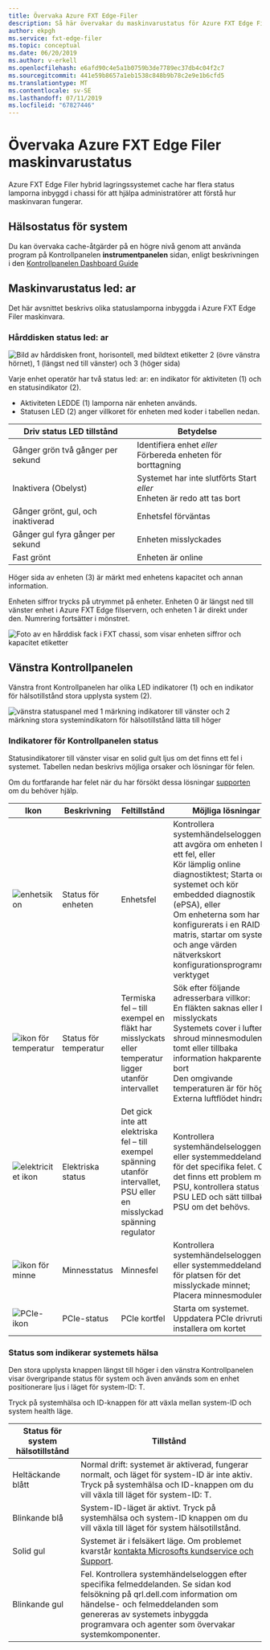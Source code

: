 ```yaml
---
title: Övervaka Azure FXT Edge-Filer
description: Så här övervakar du maskinvarustatus för Azure FXT Edge Filer hybrid storage cache
author: ekpgh
ms.service: fxt-edge-filer
ms.topic: conceptual
ms.date: 06/20/2019
ms.author: v-erkell
ms.openlocfilehash: e6afd90c4e5a1b0759b3de7789ec37db4c04f2c7
ms.sourcegitcommit: 441e59b8657a1eb1538c848b9b78c2e9e1b6cfd5
ms.translationtype: MT
ms.contentlocale: sv-SE
ms.lasthandoff: 07/11/2019
ms.locfileid: "67827446"
---
```

# <a name="monitor-azure-fxt-edge-filer-hardware-status"></a>Övervaka Azure FXT Edge Filer maskinvarustatus

Azure FXT Edge Filer hybrid lagringssystemet cache har flera status lamporna inbyggd i chassi för att hjälpa administratörer att förstå hur maskinvaran fungerar.

## <a name="system-health-status"></a>Hälsostatus för system

Du kan övervaka cache-åtgärder på en högre nivå genom att använda program på Kontrollpanelen **instrumentpanelen** sidan, enligt beskrivningen i den [Kontrollpanelen Dashboard Guide](https://azure.github.io/Avere/legacy/dashboard/4_7/html/ops_dashboard_index.html)

## <a name="hardware-status-leds"></a>Maskinvarustatus led: ar

Det här avsnittet beskrivs olika statuslamporna inbyggda i Azure FXT Edge Filer maskinvara.

### <a name="hard-drive-status-leds"></a>Hårddisken status led: ar

![Bild av hårddisken front, horisontell, med bildtext etiketter 2 (övre vänstra hörnet), 1 (längst ned till vänster) och 3 (höger sida)](media/fxt-monitor/fxt-drive-callouts.png)

Varje enhet operatör har två status led: ar: en indikator för aktiviteten (1) och en statusindikator (2). 

* Aktiviteten LEDDE (1) lamporna när enheten används.  
* Statusen LED (2) anger villkoret för enheten med koder i tabellen nedan.

| Driv status LED tillstånd              | Betydelse  |
|-------------------------------------|----------------------------------------------------------|
| Gånger grön två gånger per sekund      | Identifiera enhet *eller* <br> Förbereda enheten för borttagning  |
| Inaktivera (Obelyst)                         | Systemet har inte slutförts Start *eller* <br>Enheten är redo att tas bort |
| Gånger grönt, gul, och inaktiverad       | Enhetsfel förväntas   |
| Gånger gul fyra gånger per sekund | Enheten misslyckades   |
| Fast grönt                         | Enheten är online |

Höger sida av enheten (3) är märkt med enhetens kapacitet och annan information.

Enheten siffror trycks på utrymmet på enheter. Enheten 0 är längst ned till vänster enhet i Azure FXT Edge filservern, och enheten 1 är direkt under den. Numrering fortsätter i mönstret. 

![Foto av en hårddisk fack i FXT chassi, som visar enheten siffror och kapacitet etiketter](media/fxt-drives-photo.png)

## <a name="left-control-panel"></a>Vänstra Kontrollpanelen

Vänstra front Kontrollpanelen har olika LED indikatorer (1) och en indikator för hälsotillstånd stora upplysta system (2). 

![vänstra statuspanel med 1 märkning indikatorer till vänster och 2 märkning stora systemindikatorn för hälsotillstånd lätta till höger](media/fxt-monitor/fxt-control-panel-left.jpg)

### <a name="control-panel-status-indicators"></a>Indikatorer för Kontrollpanelen status 

Statusindikatorer till vänster visar en solid gult ljus om det finns ett fel i systemet. Tabellen nedan beskrivs möjliga orsaker och lösningar för felen. 

Om du fortfarande har felet när du har försökt dessa lösningar [supporten](fxt-support-ticket.md) om du behöver hjälp. 

| Ikon | Beskrivning | Feltillstånd | Möjliga lösningar |
|----------------|---------------|--------------------|----------------------|
| ![enhetsikon](media/fxt-monitor/fxt-hd-icon.jpg) | Status för enheten | Enhetsfel | Kontrollera systemhändelseloggen för att avgöra om enheten har ett fel, eller <br>Kör lämplig online diagnostiktest; Starta om systemet och kör embedded diagnostik (ePSA), eller <br>Om enheterna som har konfigurerats i en RAID-matris, startar om systemet och ange värden nätverkskort konfigurationsprogrammet-verktyget |
|![ikon för temperatur](media/fxt-monitor/fxt-temp-icon.jpg) | Status för temperatur | Termiska fel – till exempel en fläkt har misslyckats eller temperatur ligger utanför intervallet | Sök efter följande adresserbara villkor: <br>En fläkten saknas eller har misslyckats <br>Systemets cover i luften shroud minnesmodulen tomt eller tillbaka information hakparentes tas bort <br>Den omgivande temperaturen är för hög <br>Externa luftflödet hindras |
|![elektricitet ikon](media/fxt-monitor/fxt-electric-icon.jpg) | Elektriska status | Det gick inte att elektriska fel – till exempel spänning utanför intervallet, PSU eller en misslyckad spänning regulator |  Kontrollera systemhändelseloggen eller systemmeddelanden för det specifika felet. Om det finns ett problem med PSU, kontrollera status för PSU LED och sätt tillbaka PSU om det behövs. | 
|![ikon för minne](media/fxt-monitor/fxt-memory-icon.jpg) | Minnesstatus | Minnesfel | Kontrollera systemhändelseloggen eller systemmeddelanden för platsen för det misslyckade minnet; Placera minnesmodulen. |
|![PCIe-ikon](media/fxt-monitor/fxt-pcie-icon.jpg) | PCIe-status | PCIe kortfel | Starta om systemet. Uppdatera PCIe drivrutiner; installera om kortet |


### <a name="system-health-status-indicator"></a>Status som indikerar systemets hälsa

Den stora upplysta knappen längst till höger i den vänstra Kontrollpanelen visar övergripande status för system och även används som en enhet positionerare ljus i läget för system-ID: T.

Tryck på systemhälsa och ID-knappen för att växla mellan system-ID och system health läge.

|Status för system hälsotillstånd | Tillstånd |
|-------------------------------------------|-----------------------------------------------|
| Heltäckande blått | Normal drift: systemet är aktiverad, fungerar normalt, och läget för system-ID är inte aktiv. <br/>Tryck på systemhälsa och ID-knappen om du vill växla till läget för system-ID: T. |
| Blinkande blå | System-ID-läget är aktivt. Tryck på systemhälsa och system-ID knappen om du vill växla till läget för system hälsotillstånd. |
| Solid gul | Systemet är i felsäkert läge. Om problemet kvarstår [kontakta Microsofts kundservice och Support](fxt-support-ticket.md). |
| Blinkande gul | Fel. Kontrollera systemhändelseloggen efter specifika felmeddelanden. Se sidan kod felsökning på qrl.dell.com information om händelse- och felmeddelanden som genereras av systemets inbyggda programvara och agenter som övervakar systemkomponenter. |


